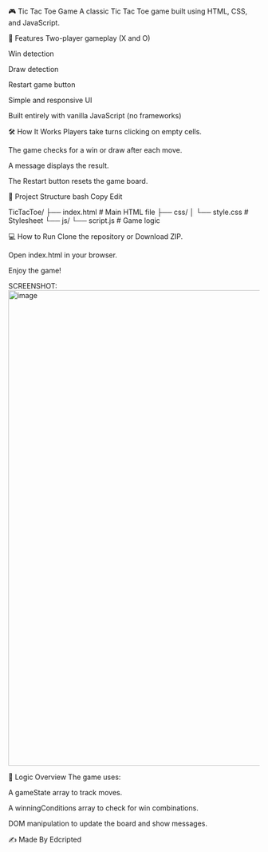 🎮 Tic Tac Toe Game
A classic Tic Tac Toe game built using HTML, CSS, and JavaScript.

🚀 Features
Two-player gameplay (X and O)

Win detection

Draw detection

Restart game button

Simple and responsive UI

Built entirely with vanilla JavaScript (no frameworks)

🛠️ How It Works
Players take turns clicking on empty cells.

The game checks for a win or draw after each move.

A message displays the result.

The Restart button resets the game board.

📁 Project Structure
bash
Copy
Edit


TicTacToe/
├── index.html      # Main HTML file
├── css/
│   └── style.css   # Stylesheet
└── js/
    └── script.js   # Game logic

    
💻 How to Run
Clone the repository or Download ZIP.

Open index.html in your browser.

Enjoy the game!

SCREENSHOT:
<img width="1920" height="952" alt="image" src="https://github.com/user-attachments/assets/ab4868f7-8052-4692-bfe1-aebf5a34a192" />


🧠 Logic Overview
The game uses:

A gameState array to track moves.

A winningConditions array to check for win combinations.

DOM manipulation to update the board and show messages.

✍️ Made By
Edcripted
